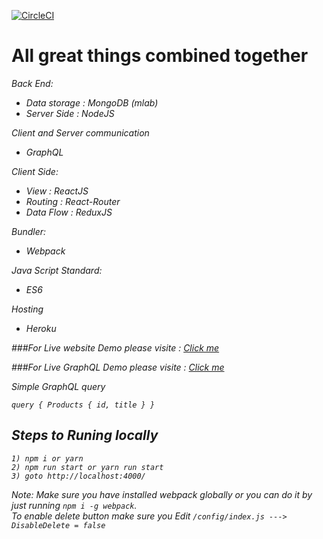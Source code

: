[![CircleCI](https://circleci.com/gh/Arunkumar-MS/react-Mongo-GraphQL-Redux-ReactRouter.svg?style=shield&circle-token=b6389fead1f9c1382dccd43ded19e21948084080)](https://circleci.com/gh/Arunkumar-MS/react-Mongo-GraphQL-Redux-ReactRouter)

# All great things combined together


<i>Back End:<i>
   * Data storage : MongoDB (mlab)
   * Server Side  : NodeJS
    
<i>Client and Server communication </i>
   * GraphQL

<i>Client Side:</i>
   * View        : ReactJS
   * Routing     : React-Router
   * Data Flow   : ReduxJS
    
<i>Bundler:<i>
   * Webpack
    
<i>Java Script Standard:<i>
   * ES6
     
<i>Hosting </i>
   * Heroku

###For Live website Demo please visite : [Click me](https://node-mongo-graphql.herokuapp.com/)

###For Live GraphQL Demo please visite : [Click me](https://node-mongo-graphql.herokuapp.com/api)

<i>Simple GraphQL query</i>

`query { Products { id, title } }`

## Steps to Runing locally
    1) npm i or yarn
    2) npm run start or yarn run start
    3) goto http://localhost:4000/
    


Note: Make sure you have installed webpack globally or you can do it by just running 
    `npm i -g webpack`.
   <br/> To enable delete button make sure you Edit `/config/index.js ---> DisableDelete = false`
      
